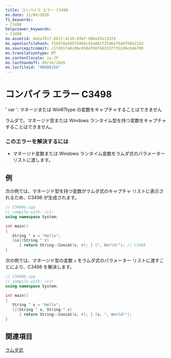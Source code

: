 ```yaml
---
title: コンパイラ エラー C3498
ms.date: 11/04/2016
f1_keywords:
- C3498
helpviewer_keywords:
- C3498
ms.assetid: 0a5a7817-0872-4119-83bf-980a19113374
ms.openlocfilehash: f1b978a585f3404cd3a881f25d6ef6a0f66b212d
ms.sourcegitcommit: c1fd917a8c06c6504f66f66315ff352d0c046700
ms.translationtype: MT
ms.contentlocale: ja-JP
ms.lasthandoff: 09/16/2020
ms.locfileid: "90686156"
---
```

# <a name="compiler-error-c3498"></a>コンパイラ エラー C3498

' var ': マネージまたは WinRTtype の変数をキャプチャすることはできません

ラムダで、マネージド型または Windows ランタイム型を持つ変数をキャプチャすることはできません。

### <a name="to-correct-this-error"></a>このエラーを解決するには

- マネージド変数または Windows ランタイム変数をラムダ式のパラメーター リストに渡します。

## <a name="examples"></a>例

次の例では、マネージド型を持つ変数がラムダ式のキャプチャ リストに表示されるため、C3498 が生成されます。

```cpp
// C3498a.cpp
// compile with: /clr
using namespace System;

int main()
{
   String ^ s = "Hello";
   [&s](String ^ r)
      { return String::Concat(s, r); } (", World!"); // C3498
}
```

次の例では、マネージド型の変数 `s` をラムダ式のパラメーター リストに渡すことにより、C3498 を解決します。

```cpp
// C3498b.cpp
// compile with: /clr
using namespace System;

int main()
{
   String ^ s = "Hello";
   [](String ^ s, String ^ r)
      { return String::Concat(s, r); } (s, ", World!");
}
```

## <a name="see-also"></a>関連項目

[ラムダ式](../../cpp/lambda-expressions-in-cpp.md)

